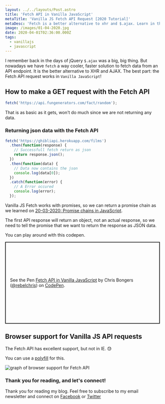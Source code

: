 ```yaml
---
layout: ../../layouts/Post.astro
title: 'Fetch API in Vanilla JavaScript'
metaTitle: 'Vanilla JS Fetch API Request [2020 Tutorial]'
metaDesc: 'Fetch is a better alternative to xhr and $.ajax. Learn in this tutorial how to use it and take code from the examples.'
image: /images/01-04-2020.jpg
date: 2020-04-01T02:36:00.000Z
tags:
  - vanillajs
  - javascript
---
```


I remember back in the days of jQuery `$.ajax` was a big, big thing. But nowadays we have `fetch` a way cooler, faster solution to fetch data from an API endpoint. It is the better alternative to XHR and AJAX.
The best part: the Fetch API request works in `Vanilla JavaScript`!

## How to make a GET request with the Fetch API

```js
fetch('https://api.fungenerators.com/fact/random');
```

That is as basic as it gets, won't do much since we are not returning any data.

### Returning json data with the Fetch API

```js
fetch('https://ghibliapi.herokuapp.com/films')
  .then(function(response) {
    // Successfull fetch return as json
    return response.json();
  })
  .then(function(data) {
    // Data now contains the json
    console.log(data[0]);
  })
  .catch(function(error) {
    // A Error occured
    console.log(error);
  });
```

Vanilla JS Fetch works with promises, so we can return a promise chain as we learned on [20-03-2020: Promise chains in JavaScript](https://daily-dev-tips.com/posts/promise-chains-in-javascript/).

The first API response will return an object, not an actual response, so we need to tell the promise that we want to return the response as JSON data.

You can play around with this codepen.

<p class="codepen" data-height="265" data-theme-id="dark" data-default-tab="js,result" data-user="rebelchris" data-slug-hash="abOXqoV" style="height: 265px; box-sizing: border-box; display: flex; align-items: center; justify-content: center; border: 2px solid; margin: 1em 0; padding: 1em;" data-pen-title="Fetch API in Vanilla JavaScript">
  <span>See the Pen <a href="https://codepen.io/rebelchris/pen/abOXqoV">
  Fetch API in Vanilla JavaScript</a> by Chris Bongers (<a href="https://codepen.io/rebelchris">@rebelchris</a>)
  on <a href="https://codepen.io">CodePen</a>.</span>
</p>
<script async src="https://static.codepen.io/assets/embed/ei.js"></script>

## Browser support for Vanilla JS API requests

The Fetch API has excellent support, but not in IE. 😓

You can use a [polyfill](https://github.com/github/fetch) for this.

![graph of browser support for Fetch API](https://caniuse.bitsofco.de/image/fetch.png)

### Thank you for reading, and let's connect!

Thank you for reading my blog. Feel free to subscribe to my email newsletter and connect on [Facebook](https://www.facebook.com/DailyDevTipsBlog) or [Twitter](https://twitter.com/DailyDevTips1)
